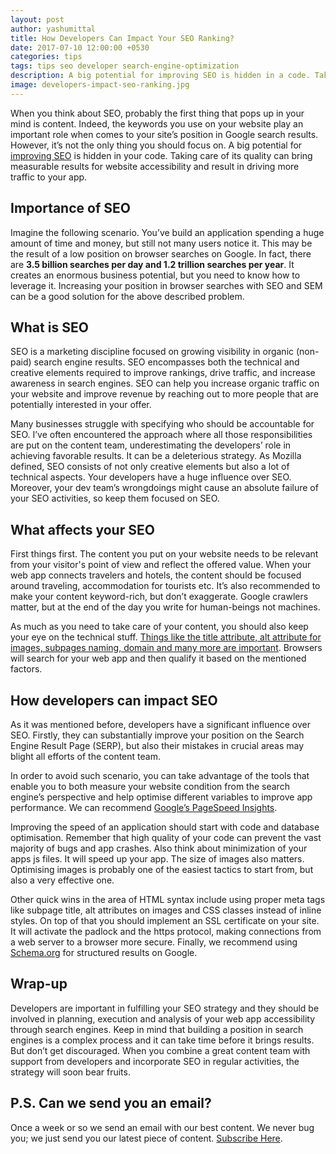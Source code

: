 ```yaml
---
layout: post
author: yashumittal
title: How Developers Can Impact Your SEO Ranking?
date: 2017-07-10 12:00:00 +0530
categories: tips
tags: tips seo developer search-engine-optimization
description: A big potential for improving SEO is hidden in a code. Take care of its quality to get measurable results for website accessibility and drive traffic to the app.
image: developers-impact-seo-ranking.jpg
---
```


When you think about SEO, probably the first thing that pops up in your mind is content. Indeed, the keywords you use on your website play an important role when comes to your site’s position in Google search results. However, it’s not the only thing you should focus on. A big potential for [improving SEO](/9-seo-tips-improve-website-performance-drive-traffic/) is hidden in your code. Taking care of its quality can bring measurable results for website accessibility and result in driving more traffic to your app.

## Importance of SEO

Imagine the following scenario. You’ve build an application spending a huge amount of time and money, but still not many users notice it. This may be the result of a low position on browser searches on Google. In fact, there are **3.5 billion searches per day and 1.2 trillion searches per year**. It creates an enormous business potential, but you need to know how to leverage it. Increasing your position in browser searches with SEO and SEM can be a good solution for the above described problem.

## What is SEO

SEO is a marketing discipline focused on growing visibility in organic (non-paid) search engine results. SEO encompasses both the technical and creative elements required to improve rankings, drive traffic, and increase awareness in search engines. SEO can help you increase organic traffic on your website and improve revenue by reaching out to more people that are potentially interested in your offer.

Many businesses struggle with specifying who should be accountable for SEO. I’ve often encountered the approach where all those responsibilities are put on the content team, underestimating the developers’ role in achieving favorable results. It can be a deleterious strategy. As Mozilla defined, SEO consists of not only creative elements but also a lot of technical aspects. Your developers have a huge influence over SEO. Moreover, your dev team’s wrongdoings might cause an absolute failure of your SEO activities, so keep them focused on SEO.

## What affects your SEO

First things first. The content you put on your website needs to be relevant from your visitor's point of view and reflect the offered value. When your web app connects travelers and hotels, the content should be focused around traveling, accommodation for tourists etc. It’s also recommended to make your content keyword-rich, but don’t exaggerate. Google crawlers matter, but at the end of the day you write for human-beings not machines.

As much as you need to take care of your content, you should also keep your eye on the technical stuff. [Things like the title attribute, alt attribute for images, subpages naming, domain and many more are important](//support.google.com/webmasters/answer/35769?hl=en). Browsers will search for your web app and then qualify it based on the mentioned factors.

## How developers can impact SEO

As it was mentioned before, developers have a significant influence over SEO. Firstly, they can substantially improve your position on the Search Engine Result Page (SERP), but also their mistakes in crucial areas may blight all efforts of the content team.

In order to avoid such scenario, you can take advantage of the tools that enable you to both measure your website condition from the search engine’s perspective and help optimise different variables to improve app performance. We can recommend [Google’s PageSpeed Insights](//developers.google.com/speed/pagespeed/insights/).


Improving the speed of an application should start with code and database optimisation. Remember that high quality of your code can prevent the vast majority of bugs and app crashes. Also think about minimization of your apps js files. It will speed up your app. The size of images also matters. Optimising images is probably one of the easiest tactics to start from, but also a very effective one.

Other quick wins in the area of HTML syntax include using proper meta tags like subpage title, alt attributes on images and CSS classes instead of inline styles. On top of that you should implement an SSL certificate on your site. It will activate the padlock and the https protocol, making connections from a web server to a browser more secure. Finally, we recommend using [Schema.org](//schema.org/) for structured results on Google.

## Wrap-up

Developers are important in fulfilling your SEO strategy and they should be involved in planning, execution and analysis of your web app accessibility through search engines. Keep in mind that building a position in search engines is a complex process and it can take time before it brings results. But don’t get discouraged. When you combine a great content team with support from developers and incorporate SEO in regular activities, the strategy will soon bear fruits.

## P.S. Can we send you an email?

Once a week or so we send an email with our best content. We never bug you; we just send you our latest piece of content. [Subscribe Here](#subscribe).

